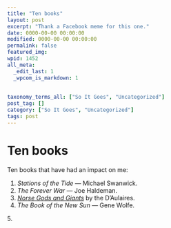 ```yaml
---
title: "Ten books"
layout: post
excerpt: "Thank a Facebook meme for this one."
date: 0000-00-00 00:00:00
modified: 0000-00-00 00:00:00
permalink: false
featured_img: 
wpid: 1452
all_meta: 
  _edit_last: 1
  _wpcom_is_markdown: 1
  
  
taxonomy_terms_all: ["So It Goes", "Uncategorized"]
post_tag: []
category: ["So It Goes", "Uncategorized"]
tags: post
---
```


# Ten books

Ten books that have had an impact on me:

1. *Stations of the Tide* — Michael Swanwick.
2. *The Forever War* — Joe Haldeman.
3. [*Norse Gods and Giants*](http://en.wikipedia.org/wiki/Norse_Gods_and_Giants_%28Ingri_and_Edgar_Parin_d%27Aulaire%29) by the D’Aulaires.
4. *The Book of the New Sun* — Gene Wolfe.

5\.